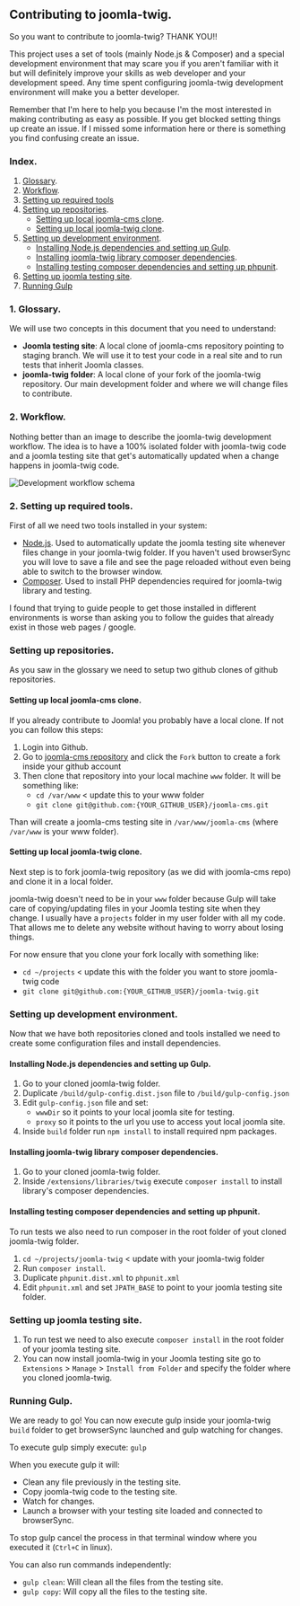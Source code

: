 ## Contributing to joomla-twig. 

So you want to contribute to joomla-twig? THANK YOU!!  

This project uses a set of tools (mainly Node.js & Composer) and a special development environment that may scare you if you aren't familiar with it but will definitely improve your skills as web developer and your development speed. Any time spent configuring joomla-twig development environment will make you a better developer.  

Remember that I'm here to help you because I'm the most interested in making contributing as easy as possible. If you get blocked setting things up create an issue. If I missed some information here or there is something you find confusing create an issue.  

### Index.

1. [Glossary](#glossary).
2. [Workflow](#workflow).
2. [Setting up required tools](#tools)
2. [Setting up repositories](#repositories).
    * [Setting up local joomla-cms clone](#joomla-clone).
    * [Setting up local joomla-twig clone](#twig-clone).
3. [Setting up development environment](#setting-up-environment).
    * [Installing Node.js dependencies and setting up Gulp](#setting-up-npm).
    * [Installing joomla-twig library composer dependencies](#setting-up-composer).
    * [Installing testing composer dependencies and setting up phpunit](#setting-up-tests).
4. [Setting up joomla testing site](#setting-up-site).
5. [Running Gulp](#running-gulp)

### 1. Glossary. <a id="glossary"></a>

We will use two concepts in this document that you need to understand:  

* **Joomla testing site**: A local clone of joomla-cms repository pointing to staging branch. We will use it to test your code in a real site and to run tests that inherit Joomla classes.  
* **joomla-twig folder**: A local clone of your fork of the joomla-twig repository. Our main development folder and where we will change files to contribute.  

### 2. Workflow. <a id="workflow"></a>

Nothing better than an image to describe the joomla-twig development workflow. The idea is to have a 100% isolated folder with joomla-twig code and a joomla testing site that get's automatically updated when a change happens in joomla-twig code.

<img src="https://phproberto.github.io/joomla-twig/images/workflow.jpg" alt="Development workflow schema" class="responsive"/>

### 2. Setting up required tools. <a id="tools"></a>

First of all we need two tools installed in your system:  

* [Node.js](https://nodejs.org). Used to automatically update the joomla testing site whenever files change in your joomla-twig folder. If you haven't used browserSync you will love to save a file and see the page reloaded without even being able to switch to the browser window.  
* [Composer](https://getcomposer.org/download/). Used to install PHP dependencies required for joomla-twig library and testing.

I found that trying to guide people to get those installed in different environments is worse than asking you to follow the guides that already exist in those web pages / google.  

### Setting up repositories. <a id="repositories"></a>

As you saw in the glossary we need to setup two github clones of github repositories.

#### Setting up local joomla-cms clone. <a id="joomla-clone"></a>

If you already contribute to Joomla! you probably have a local clone. If not you can follow this steps:

1. Login into Github.
2. Go to [joomla-cms repository](https://github.com/joomla/joomla-cms) and click the `Fork` button to create a fork inside your github account
3. Then clone that repository into your local machine `www` folder. It will be something like:  
    * `cd /var/www` < update this to your www folder
    * `git clone git@github.com:{YOUR_GITHUB_USER}/joomla-cms.git`

Than will create a joomla-cms testing site in `/var/www/joomla-cms` (where `/var/www` is your www folder).

#### Setting up local joomla-twig clone. <a id="twig-clone"></a>

Next step is to fork joomla-twig repository (as we did with joomla-cms repo) and clone it in a local folder. 

joomla-twig doesn't need to be in your `www` folder because Gulp will take care of copying/updating files in your Joomla testing site when they change. I usually have a `projects` folder in my user folder with all my code. That allows me to delete any website without having to worry about losing things.   

For now ensure that you clone your fork locally with something like:
   * `cd ~/projects` < update this with the folder you want to store joomla-twig code
   * `git clone git@github.com:{YOUR_GITHUB_USER}/joomla-twig.git`


### Setting up development environment. <a id="setting-up-environment"></a>

Now that we have both repositories cloned and tools installed we need to create some configuration files and install dependencies.  

#### Installing Node.js dependencies and setting up Gulp. <a id="setting-up-npm"></a>

1. Go to your cloned joomla-twig folder.
1. Duplicate `/build/gulp-config.dist.json` file to `/build/gulp-config.json`
3. Edit `gulp-config.json` file and set:
    * `wwwDir` so it points to your local joomla site for testing.
    * `proxy` so it points to the url you use to access yout local joomla site. 
3. Inside `build` folder run `npm install` to install required npm packages.

#### Installing joomla-twig library composer dependencies. <a id="setting-up-composer"></a>

1. Go to your cloned joomla-twig folder.
4. Inside `/extensions/libraries/twig` execute `composer install` to install library's composer dependencies.

#### Installing testing composer dependencies and setting up phpunit. <a id="setting-up-tests"></a>

To run tests we also need to run composer in the root folder of yout cloned joomla-twig folder. 

1. `cd ~/projects/joomla-twig` < update with your joomla-twig folder
2. Run `composer install`.
6. Duplicate `phpunit.dist.xml` to `phpunit.xml`
7. Edit `phpunit.xml` and set `JPATH_BASE` to point to your joomla testing site folder.


### Setting up joomla testing site. <a id="setting-up-site"></a>

1. To run test we need to also execute `composer install` in the root folder of your joomla testing site.
2. You can now install joomla-twig in your Joomla testing site go to `Extensions` > `Manage` > `Install from Folder` and specify the folder where you cloned joomla-twig. 

### Running Gulp. <a id="running-gulp"></a>

We are ready to go! You can now execute gulp inside your joomla-twig `build` folder to get browserSync launched and gulp watching for changes.

To execute gulp simply execute: `gulp` 

When you execute gulp it will:  

* Clean any file previously in the testing site.
* Copy joomla-twig code to the testing site.
* Watch for changes.
* Launch a browser with your testing site loaded and connected to browserSync.

To stop gulp cancel the process in that terminal window where you executed it (`Ctrl+C` in linux).  

You can also run commands independently:  

* `gulp clean`: Will clean all the files from the testing site.  
* `gulp copy`: Will copy all the files to the testing site.  

